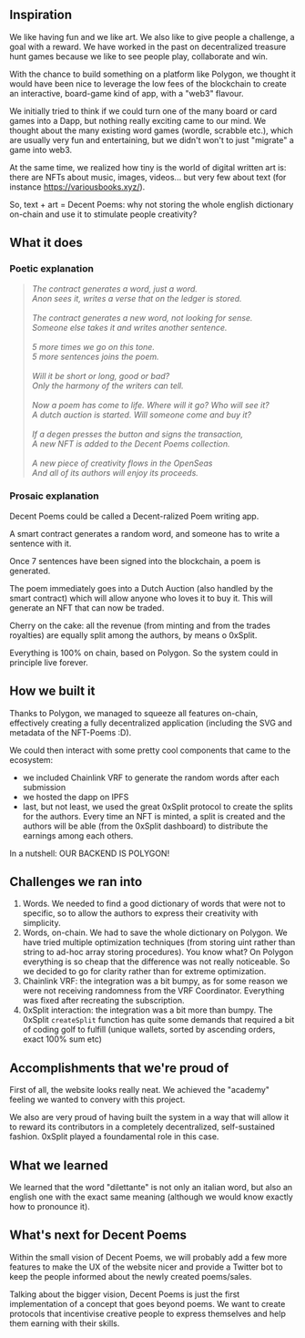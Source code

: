 ## Inspiration

We like having fun and we like art. We also like to give people a challenge, a goal with a reward.
We have worked in the past on decentralized treasure hunt games because we like to see people play, collaborate and win.

With the chance to build something on a platform like Polygon, we thought it would have been nice to leverage the low fees of the blockchain to create an interactive, board-game kind of app, with a "web3" flavour.

We initially tried to think if we could turn one of the many board or card games into a Dapp, but nothing really exciting came to our mind.
We thought about the many existing word games (wordle, scrabble etc.), which are usually very fun and entertaining, but we didn't won't to just "migrate" a game into web3.

At the same time, we realized how tiny is the world of digital written art is: there are NFTs about music, images, videos... but very few about text (for instance https://variousbooks.xyz/).

So, text + art = Decent Poems: why not storing the whole english dictionary on-chain and use it to stimulate people creativity?

## What it does

### Poetic explanation

> *The contract generates a word, just a word.<br/>*
> *Anon sees it, writes a verse that on the ledger is stored.<br/><br/>*
> *The contract generates a new word, not looking for sense.<br/>*
> *Someone else takes it and writes another sentence.<br/><br/>*
> *5 more times we go on this tone.<br/>*
> *5 more sentences joins the poem.<br/><br/>*
> *Will it be short or long, good or bad?<br/>*
> *Only the harmony of the writers can tell.<br/><br/>*
> *Now a poem has come to life. Where will it go? Who will see it?<br/>*
> *A dutch auction is started. Will someone come and buy it?<br/><br/>*
> *If a degen presses the button and signs the transaction,<br/>*
> *A new NFT is added to the Decent Poems collection.<br/><br/>*
> *A new piece of creativity flows in the OpenSeas<br/>*
> *And all of its authors will enjoy its proceeds.*

### Prosaic explanation

Decent Poems could be called a Decent-ralized Poem writing app.

A smart contract generates a random word, and someone has to write a sentence with it.

Once 7 sentences have been signed into the blockchain, a poem is generated.

The poem immediately goes into a Dutch Auction (also handled by the smart contract) which will allow anyone who loves it to buy it.
This will generate an NFT that can now be traded.

Cherry on the cake: all the revenue (from minting and from the trades royalties) are equally split among the authors, by means o 0xSplit.

Everything is 100% on chain, based on Polygon. So the system could in principle live forever.

## How we built it

Thanks to Polygon, we managed to squeeze all features on-chain, effectively creating a fully decentralized application (including the SVG and metadata of the NFT-Poems :D).

We could then interact with some pretty cool components that came to the ecosystem:

- we included Chainlink VRF to generate the random words after each submission
- we hosted the dapp on IPFS
- last, but not least, we used the great 0xSplit protocol to create the splits for the authors. Every time an NFT is minted, a split is created and the authors will be able (from the 0xSplit dashboard) to distribute the earnings among each others.

In a nutshell: OUR BACKEND IS POLYGON!

## Challenges we ran into

1. Words. We needed to find a good dictionary of words that were not to specific, so to allow the authors to express their creativity with simplicity.
2. Words, on-chain. We had to save the whole dictionary on Polygon. We have tried multiple optimization techniques (from storing uint rather than string to ad-hoc array storing procedures). You know what? On Polygon everything is so cheap that the difference was not really noticeable. So we decided to go for clarity rather than for extreme optimization.
3. Chainlink VRF: the integration was a bit bumpy, as for some reason we were not receiving randomness from the VRF Coordinator. Everything was fixed after recreating the subscription.
4. 0xSplit interaction: the integration was a bit more than bumpy. The 0xSplit `createSplit` function has quite some demands that required a bit of coding golf to fulfill (unique wallets, sorted by ascending orders, exact 100% sum etc)

## Accomplishments that we're proud of

First of all, the website looks really neat. We achieved the "academy" feeling we wanted to convery with this project.

We also are very proud of having built the system in a way that will allow it to reward its contributors in a completely decentralized, self-sustained fashion. 0xSplit played a foundamental role in this case.

## What we learned

We learned that the word "dilettante" is not only an italian word, but also an english one with the exact same meaning (although we would know exactly how to pronounce it).

## What's next for Decent Poems

Within the small vision of Decent Poems, we will probably add a few more features to make the UX of the website nicer and provide a Twitter bot to keep the people informed about the newly created poems/sales.

Talking about the bigger vision, Decent Poems is just the first implementation of a concept that goes beyond poems. We want to create protocols that incentivise creative people to express themselves and help them earning with their skills.
